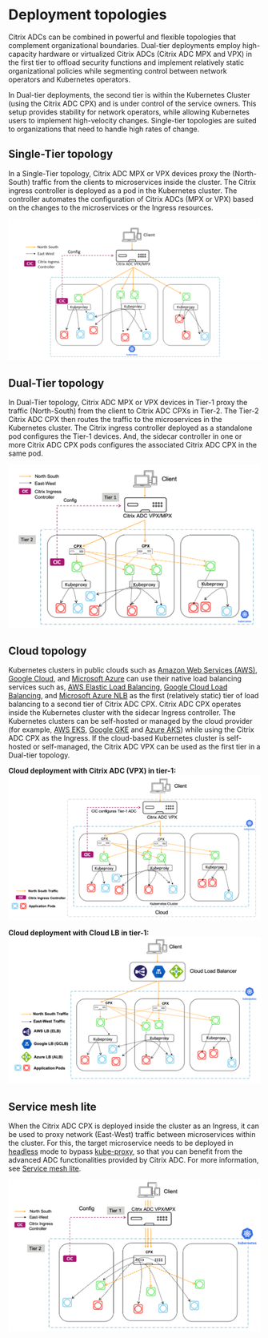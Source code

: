 # Deployment topologies

Citrix ADCs can be combined in powerful and flexible topologies that complement organizational boundaries. Dual-tier deployments employ high-capacity hardware or virtualized Citrix ADCs (Citrix ADC MPX and VPX) in the first tier to offload security functions and implement relatively static organizational policies while segmenting control between network operators and Kubernetes operators.

In Dual-tier deployments, the second tier is within the Kubernetes Cluster (using the Citrix ADC CPX) and is under control of the service owners. This setup provides stability for network operators, while allowing Kubernetes users to implement high-velocity changes. Single-tier topologies are suited to organizations that need to handle high rates of change.

## Single-Tier topology

In a Single-Tier topology, Citrix ADC MPX or VPX devices proxy the (North-South) traffic from the clients to microservices inside the cluster. The Citrix ingress controller is deployed as a pod in the Kubernetes cluster. The controller automates the configuration of Citrix ADCs (MPX or VPX) based on the changes to the microservices or the Ingress resources.

![Single-tier](media/singletopology.png)

## Dual-Tier topology

In Dual-Tier topology, Citrix ADC MPX or VPX devices in Tier-1 proxy the traffic (North-South) from the client to Citrix ADC CPXs in Tier-2. The Tier-2 Citrix ADC CPX then routes the traffic to the microservices in the Kubernetes cluster. The Citrix ingress controller deployed as a standalone pod configures the Tier-1 devices. And, the sidecar controller in one or more Citrix ADC CPX pods configures the associated Citrix ADC CPX in the same pod.

![Dual-tier](media/dualtier.png)

## Cloud topology

Kubernetes clusters in public clouds such as [Amazon Web Services (AWS)](https://aws.amazon.com), [Google Cloud](https://cloud.google.com), and [Microsoft Azure](https://azure.microsoft.com/en-in/) can use their native load balancing services such as, [AWS Elastic Load Balancing](https://aws.amazon.com/elasticloadbalancing/), [Google Cloud Load Balancing](https://cloud.google.com/load-balancing/), and [Microsoft Azure NLB](https://azure.microsoft.com/en-in/services/load-balancer/) as the first (relatively static) tier of load balancing to a second tier of Citrix ADC CPX. Citrix ADC CPX operates inside the Kubernetes cluster with the sidecar Ingress controller. The Kubernetes clusters can be self-hosted or managed by the cloud provider (for example, [AWS EKS](https://aws.amazon.com/eks/), [Google GKE](https://cloud.google.com/kubernetes-engine/) and [Azure AKS](https://docs.microsoft.com/en-us/azure/aks/)) while using the Citrix ADC CPX as the Ingress. If the cloud-based Kubernetes cluster is self-hosted or self-managed, the Citrix ADC VPX can be used as the first tier in a Dual-tier topology.

**Cloud deployment with Citrix ADC (VPX) in tier-1:**
![Cloud deployment with VPX in tier-1](media/cloud-deploy-vpx-tier-1.png)

**Cloud deployment with Cloud LB in tier-1:**
![Cloud deployment with CLB in tier-1](media/cloud-deploy-clb-tier-1.png)

## Service mesh lite

When the Citrix ADC CPX is deployed inside the cluster as an Ingress, it can be used to proxy network (East-West) traffic between microservices within the cluster. For this, the target microservice needs to be deployed in [headless](https://kubernetes.io/docs/concepts/services-networking/service/#headless-services) mode to bypass [kube-proxy](https://kubernetes.io/docs/concepts/overview/components/#kube-proxy), so that you can benefit from the advanced ADC functionalities provided by Citrix ADC. For more information, see [Service mesh lite](deploy/service-mesh-lite.md).  

![Dual-tier-Hairpin-mode](media/dual-tier-topology-with-hairpin-E-W.png)
